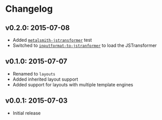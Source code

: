 # Changelog

## v0.2.0: 2015-07-08

- Added [`metalsmith-jstransformer`](https://github.com/RobLoach/metalsmith-jstransformer) test
- Switched to [`inputformat-to-jstranformer`](https://github.com/jstransformers/inputformat-to-jstransformer) to load the JSTransformer

## v0.1.0: 2015-07-07

- Renamed to `layouts`
- Added inherited layout support
- Added support for layouts with multiple template engines

## v0.0.1: 2015-07-03

- Initial release

